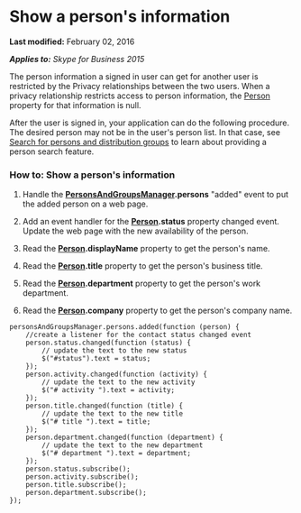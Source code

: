 
# Show a person's information

 **Last modified:** February 02, 2016

 _**Applies to:** Skype for Business 2015_

The person information a signed in user can get for another user is restricted by the Privacy relationships between the two users. When a privacy relationship restricts access to person information, the [Person]( https://msdn.microsoft.com/en-us/library/office/dn962150(v=office.16).aspx.md) property for that information is null.

After the user is signed in, your application can do the following procedure. The desired person may not be in the user's person list. In that case, see [Search for persons and distribution groups]( /SearchForPersonsAndGroups.md) to learn about providing a person search feature.

### How to: Show a person's information


1. Handle the  **[PersonsAndGroupsManager]( https://msdn.microsoft.com/en-us/library/office/dn962153(v=office.16).aspx.md).persons** "added" event to put the added person on a web page.
    
2. Add an event handler for the  **[Person]( https://msdn.microsoft.com/en-us/library/office/dn962150(v=office.16).aspx.md).status** property changed event. Update the web page with the new availability of the person.
    
3. Read the  **[Person]( https://msdn.microsoft.com/en-us/library/office/dn962150(v=office.16).aspx.md).displayName** property to get the person's name.
    
4. Read the  **[Person]( https://msdn.microsoft.com/en-us/library/office/dn962150(v=office.16).aspx.md).title** property to get the person's business title.
    
5. Read the  **[Person]( https://msdn.microsoft.com/en-us/library/office/dn962150(v=office.16).aspx.md).department** property to get the person's work department.
    
6. Read the  **[Person]( https://msdn.microsoft.com/en-us/library/office/dn962150(v=office.16).aspx.md).company** property to get the person's company name.
    



```
personsAndGroupsManager.persons.added(function (person) {
    //create a listener for the contact status changed event
    person.status.changed(function (status) {
        // update the text to the new status
        $("#status").text = status;
    });
    person.activity.changed(function (activity) {
        // update the text to the new activity
        $("# activity ").text = activity;
    });
    person.title.changed(function (title) {
        // update the text to the new title
        $("# title ").text = title;
    });
    person.department.changed(function (department) {
        // update the text to the new department
        $("# department ").text = department;
    });
    person.status.subscribe();
    person.activity.subscribe();
    person.title.subscribe();
    person.department.subscribe();
});

```


